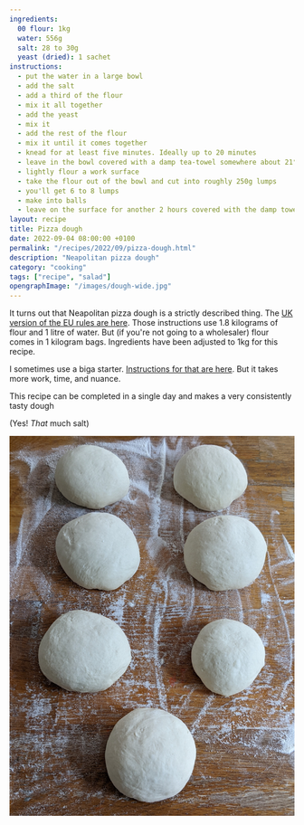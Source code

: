 ```yaml
---
ingredients:
  00 flour: 1kg
  water: 556g
  salt: 28 to 30g
  yeast (dried): 1 sachet
instructions:
  - put the water in a large bowl
  - add the salt
  - add a third of the flour
  - mix it all together
  - add the yeast
  - mix it
  - add the rest of the flour
  - mix it until it comes together
  - knead for at least five minutes. Ideally up to 20 minutes
  - leave in the bowl covered with a damp tea-towel somewhere about 21°c for 4 hours
  - lightly flour a work surface
  - take the flour out of the bowl and cut into roughly 250g lumps
  - you'll get 6 to 8 lumps
  - make into balls
  - leave on the surface for another 2 hours covered with the damp towel
layout: recipe
title: Pizza dough
date: 2022-09-04 08:00:00 +0100
permalink: "/recipes/2022/09/pizza-dough.html"
description: "Neapolitan pizza dough"
category: "cooking"
tags: ["recipe", "salad"]
opengraphImage: "/images/dough-wide.jpg"
---
```


It turns out that Neapolitan pizza dough is a strictly described thing. The [UK version of the EU rules are here](https://www.legislation.gov.uk/eur/2010/97/annexes). Those instructions use 1.8 kilograms of flour and 1 litre of water. But (if you're not going to a wholesaler) flour comes in 1 kilogram bags. Ingredients have been adjusted to 1kg for this recipe.

I sometimes use a biga starter. [Instructions for that are here](https://pauldambra.dev/biga-calculator/). But it takes more work, time, and nuance. 

This recipe can be completed in a single day and makes a very consistently tasty dough

(Yes! _That_ much salt)

![the dough balls resting on a wooden surface](/images/dough-balls.jpg)